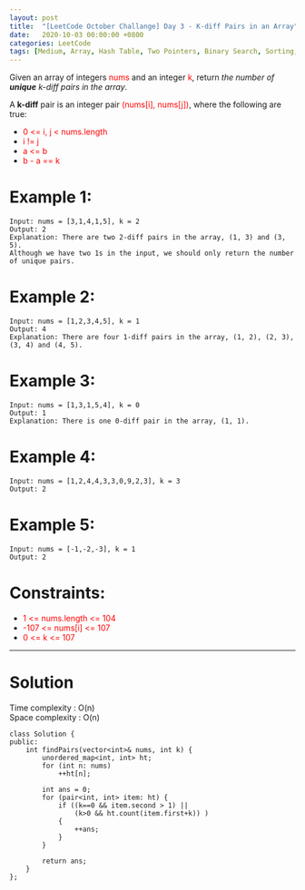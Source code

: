 ```yaml
---
layout: post
title:  "[LeetCode October Challange] Day 3 - K-diff Pairs in an Array"
date:   2020-10-03 00:00:00 +0800
categories: LeetCode
tags: [Medium, Array, Hash Table, Two Pointers, Binary Search, Sorting, Goldman Sachs, Microsoft, C++]
---
```

Given an array of integers <font color="red">nums</font> and an integer <font color="red">k</font>, return *the number of **unique** k-diff pairs in the array*.  

A **k-diff** pair is an integer pair <font color="red">(nums[i], nums[j])</font>, where the following are true:  
- <font color="red">0 <= i, j < nums.length</font>
- <font color="red">i != j</font>
- <font color="red">a <= b</font>
- <font color="red">b - a == k</font>

# Example 1:  
	Input: nums = [3,1,4,1,5], k = 2
	Output: 2
	Explanation: There are two 2-diff pairs in the array, (1, 3) and (3, 5).
	Although we have two 1s in the input, we should only return the number of unique pairs.

# Example 2:  
	Input: nums = [1,2,3,4,5], k = 1
	Output: 4
	Explanation: There are four 1-diff pairs in the array, (1, 2), (2, 3), (3, 4) and (4, 5).

# Example 3:  
	Input: nums = [1,3,1,5,4], k = 0
	Output: 1
	Explanation: There is one 0-diff pair in the array, (1, 1).

# Example 4:  
	Input: nums = [1,2,4,4,3,3,0,9,2,3], k = 3
	Output: 2

# Example 5:  
	Input: nums = [-1,-2,-3], k = 1
	Output: 2

# Constraints:  
- <font color="red">1 <= nums.length <= 104</font>
- <font color="red">-107 <= nums[i] <= 107</font>
- <font color="red">0 <= k <= 107</font>

______________________  

# Solution

Time complexity : O(n)  
Space complexity : O(n)  

	class Solution {
	public:
	    int findPairs(vector<int>& nums, int k) {
	        unordered_map<int, int> ht;
	        for (int n: nums)
	            ++ht[n];
	        
	        int ans = 0;
	        for (pair<int, int> item: ht) {
	            if ((k==0 && item.second > 1) ||
	                (k>0 && ht.count(item.first+k)) ) 
	            {
	                ++ans;
	            }
	        }
	        
	        return ans;
	    }
	};